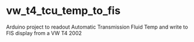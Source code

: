 # vw_t4_tcu_temp_to_fis
Arduino project to readout Automatic Transmission Fluid Temp and write to FIS display from a VW T4 2002
